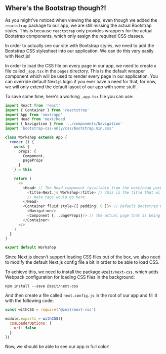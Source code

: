 ## Where's the Bootstrap though?!

As you might've noticed when viewing the app, even though we added the `reactstrap` package
to our app, we are still missing the actual Bootstrap styles. This is because `reactstrap`
only provides wrappers for the actual Bootstrap components, which only assign the required
CSS classes. 

In order to actually see our site with Bootstrap styles, we need to add the Bootstrap CSS
stylesheet into our application. We can do this very easily with Next.js!

In order to load the CSS file on every page in our app, we need to create a file
called `_app.tsx` in the `pages` directory. This is the default wrapper component which
will be used to render every page in our application. You can override default Next.js logic
if you ever have a need for that, for now, we will only extend the default layout of our app with some stuff.

To save some time, here's a working `_app.tsx` file you can use: 

```typescript jsx
import React from 'react'
import { Container } from 'reactstrap'
import App from 'next/app'
import Head from 'next/head'
import { Navigation } from '../components/Navigation'
import 'bootstrap-css-only/css/bootstrap.min.css'

class Workshop extends App {
  render () {
    const {
      props: {
        Component,
        pageProps
      }
    } = this

    return (
      <>
        <Head> // The Head component (available from the next/head package) handles changing the head element on every page - you can use this in any page file
          <title>Next.js Workshop</title> // This is the title that will be used for every page
          // meta tags would go here
        </Head>
        <Container fluid style={{ padding: 0 }}> // Default Bootstrap wrapper to make our app look good
          <Navigation/>
          <Component {...pageProps}/> // The actual page that is being rendered, along with any props it should receive
        </Container>
      </>
    )
  }
}

export default Workshop
```

Since Next.js doesn't support loading CSS files out of the box, 
we also need to modify the default Next.js config file a bit in order to be able to load CSS.

To achieve this, we need to install the package `@zeit/next-css`, 
which adds Webpack configuration for loading CSS files in the background: 

`npm install --save @zeit/next-css`

And then create a file called `next.config.js` in the root of our app and fill it with the following code:

```javascript
const withCSS = require('@zeit/next-css')

module.exports = withCSS({
  cssLoaderOptions: {
    url: false
  }
})
```

Now, we should be able to see our app in full color!
